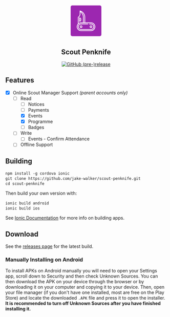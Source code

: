 <h1 align="center">
  <img
    style="border-radius: 5px;"
    src="resources/android/icon/drawable-xhdpi-icon.png">
</h1>

<h2 align="center">
  Scout Penknife
</h2>

<p align="center">
  <a href="https://github.com/jake-walker/scout-penknife/releases/">
    <img
      alt="GitHub (pre-)release"
      src="https://img.shields.io/github/release/jake-walker/scout-penknife/all.svg?style=for-the-badge">
  </a>
</p>



## Features

- [x] Online Scout Manager Support *(parent accounts only)*
  - [ ] Read
    - [ ] Notices
    - [ ] Payments
    - [x] Events
    - [x] Programme
    - [ ] Badges
  - [ ] Write
    - [ ] Events - Confirm Attendance
  - [ ] Offline Support

## Building

```
npm install -g cordova ionic
git clone https://github.com/jake-walker/scout-penknife.git
cd scout-penknife
```

Then build your own version with:

```
ionic build android
ionic build ios
```

See [Ionic Documentation](http://ionicframework.com/docs/v1/guide/publishing.html) for more info on building apps.

## Download

See the [releases page](https://github.com/jake-walker/scout-penknife/releases/) for the latest build.

### Manually Installing on Android

To install APKs on Android manually you will need to open your Settings app, scroll down to Security and then check Unknown Sources. You can then download the APK on your device through the browser or by downloading it on your computer and copying it to your device. Then, open your file manager (if you don't have one installed, most are free on the Play Store) and locate the downloaded `.APK` file and press it to open the installer. **It is recommended to turn off Unknown Sources after you have finished installing it.**
